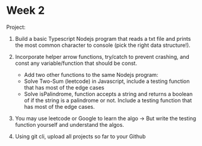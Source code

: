 # Week 2

Project:

1. Build a basic Typescript Nodejs program that reads a txt file and prints the most common character to console (pick the right data structure!).

2. Incorporate helper arrow functions, try/catch to prevent crashing, and const any variable/function that should be const.

   - Add two other functions to the same Nodejs program:
   - Solve Two-Sum (leetcode) in Javascript, include a testing function that has most of the edge cases
   - Solve isPalindrome, function accepts a string and returns a boolean of if the string is a palindrome or not. Include a testing function that has most of the edge cases.

3. You may use leetcode or Google to learn the algo -> But write the testing function yourself and understand the algos.
4. Using git cli, upload all projects so far to your Github
